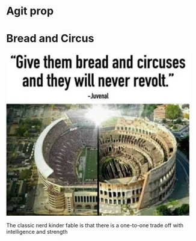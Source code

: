 # Agit prop

# Bread and Circus

![image](bread_and_circus.webp)

The classic nerd kinder fable is that there is a one-to-one trade off with intelligence and strength
